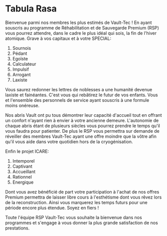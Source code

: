 # Tabula Rasa

Bienvenue parmi nos membres les plus estimés de Vault-Tec !
En ayant souscris au programme de Réhabilitation et de Sauvegarde Premium  (RSP) vous pourrez attendre, dans le cadre le plus idéal qui sois, la fin de l'hiver atomique. Grave à vos capitaux et à votre SPECIAL:

1. Sournois
1. Pédant
1. Egoïste
1. Calculateur
1. Impulsif
1. Arrogant
1. Laxiste

Vous saurez redonner les lettres de noblesses a une humanité devenue laxiste et fainéantes. C'est vous qui rebâtirez le futur de vos enfants. Vous et l'ensemble des personnels de service ayant souscris à une formule moins onéreuse.

Nos abris Vault ont pu tous démontrer leur capacité d'accueil tout en offrant un confort n'ayant rien à envier à votre ancienne demeure. L'autonomie de chaque abris étant de plusieurs siècles vous pourrez prendre le temps qu'il vous faudra pour patienter.
De plus le RSP vous permettra sur demande de réveiller des membres Vault-Tec ayant une offre moindre que la vôtre afin qu'il vous aide dans votre quotidien hors de la cryogénisation.

Enfin le projet ICARE:

1. Intemporel
1. Captivant
1. Accueillant
1. Rationnel
1. Energique

Dont vous avez bénéficié de part votre participation à l'achat de nos offres Premium permettra de laisser libre cours à l'esthétisme dont vous rêvez lors de la reconstruction. Ainsi vous marquerez les temps futurs pour une période encore plus étendue. Soyez en fiers !

Toute l'équipe RSP Vault-Tec vous souhaite la bienvenue dans nos programmes et s'engage à vous donner la plus grande satisfaction de nos prestations.